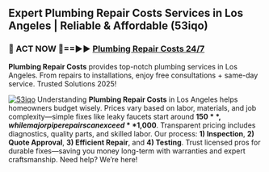 ## Expert Plumbing Repair Costs Services in Los Angeles | Reliable & Affordable (53iqo)  

<h3>🚿 ACT NOW 🌟==►► <a href="https://tinyurl.com/2ne6vx2x" rel="nofollow">Plumbing Repair Costs 24/7</a></h3>

**Plumbing Repair Costs** provides top-notch plumbing services in Los Angeles. From repairs to installations, enjoy free consultations + same-day service. Trusted Solutions 2025!

[![53iqo](https://i.imgur.com/4PFF4AK.jpeg)](https://tinyurl.com/2ne6vx2x)
Understanding **Plumbing Repair Costs** in Los Angeles helps homeowners budget wisely. Prices vary based on labor, materials, and job complexity—simple fixes like leaky faucets start around **$150**, while major pipe repairs can exceed **$1,000**. Transparent pricing includes diagnostics, quality parts, and skilled labor. Our process: **1) Inspection**, **2) Quote Approval**, **3) Efficient Repair**, and **4) Testing**. Trust licensed pros for durable fixes—saving you money long-term with warranties and expert craftsmanship. Need help? We’re here!